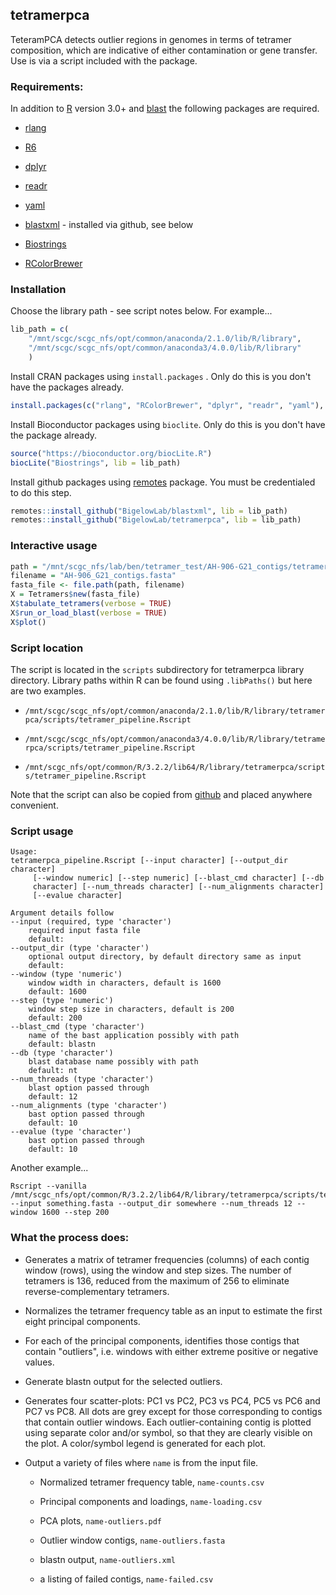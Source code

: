 ## tetramerpca

TeteramPCA detects outlier regions in genomes in terms of tetramer composition, which are indicative of either contamination or gene transfer.  Use is via a script included with the package.


### Requirements:

 In addition to [R](https://www.r-project.org/) version 3.0+ and [blast](https://blast.ncbi.nlm.nih.gov) the following packages are required.
  
  + [rlang](https://cran.r-project.org/package=rlang)
  
  + [R6](https://cran.r-project.org/package=R6)
  
  + [dplyr](https://cran.r-project.org/package=dplyr)
   
  + [readr](https://cran.r-project.org/package=readr)
  
  + [yaml](https://cran.r-project.org/package=yaml)
  
  + [blastxml](https://github.com/BigelowLab/blastxml) - installed via github, see below
 
  + [Biostrings](https://bioconductor.org/packages/release/bioc/html/Biostrings.html)
 
  + [RColorBrewer](https://cran.r-project.org/package=RColorBrewer)


 
### Installation

Choose the library path - see script notes below.  For example...

```r
lib_path = c(
    "/mnt/scgc/scgc_nfs/opt/common/anaconda/2.1.0/lib/R/library",
    "/mnt/scgc/scgc_nfs/opt/common/anaconda3/4.0.0/lib/R/library"
    )
```


Install CRAN packages using `install.packages` . Only do this is you don't have the packages already.

```r
install.packages(c("rlang", "RColorBrewer", "dplyr", "readr", "yaml"), lib = lib_path)
```

Install Bioconductor packages using `bioclite`.  Only do this is you don't have the package already.

```r
source("https://bioconductor.org/biocLite.R")
biocLite("Biostrings", lib = lib_path)
``` 

Install github packages using [remotes](https://cran.r-project.org/package=remotes) package.  You must be credentialed to do this step. 

```r
remotes::install_github("BigelowLab/blastxml", lib = lib_path)
remotes::install_github("BigelowLab/tetramerpca", lib = lib_path)
``` 


### Interactive usage

```r
path = "/mnt/scgc_nfs/lab/ben/tetramer_test/AH-906-G21_contigs/tetramers"
filename = "AH-906_G21_contigs.fasta"
fasta_file <- file.path(path, filename)
X = Tetramers$new(fasta_file)
X$tabulate_tetramers(verbose = TRUE)
X$run_or_load_blast(verbose = TRUE)
X$plot()
```

### Script location

The script is located in the `scripts` subdirectory for tetramerpca library directory. Library paths within R can be found using `.libPaths()` but here are two examples.

 + `/mnt/scgc/scgc_nfs/opt/common/anaconda/2.1.0/lib/R/library/tetramerpca/scripts/tetramer_pipeline.Rscript`

 + `/mnt/scgc/scgc_nfs/opt/common/anaconda3/4.0.0/lib/R/library/tetramerpca/scripts/tetramer_pipeline.Rscript`
 
 + `/mnt/scgc_nfs/opt/common/R/3.2.2/lib64/R/library/tetramerpca/scripts/tetramer_pipeline.Rscript`
 
Note that the script can also be copied from [github](https://github.com/BigelowLab/tetramerpca/blob/master/inst/scripts/tetramer_pipeline.Rscript) and placed anywhere convenient.

### Script usage

```
Usage:
tetramerpca_pipeline.Rscript [--input character] [--output_dir character]
     [--window numeric] [--step numeric] [--blast_cmd character] [--db
     character] [--num_threads character] [--num_alignments character]
     [--evalue character]

Argument details follow
--input (required, type 'character') 
    required input fasta file 
    default:  
--output_dir (type 'character') 
    optional output directory, by default directory same as input 
    default:  
--window (type 'numeric') 
    window width in characters, default is 1600 
    default: 1600 
--step (type 'numeric') 
    window step size in characters, default is 200 
    default: 200 
--blast_cmd (type 'character') 
    name of the bast application possibly with path 
    default: blastn 
--db (type 'character') 
    blast database name possibly with path 
    default: nt 
--num_threads (type 'character') 
    blast option passed through 
    default: 12 
--num_alignments (type 'character') 
    bast option passed through 
    default: 10 
--evalue (type 'character') 
    bast option passed through 
    default: 10 
```

Another example...

```
Rscript --vanilla /mnt/scgc_nfs/opt/common/R/3.2.2/lib64/R/library/tetramerpca/scripts/tetramer_pipeline.Rscript --input something.fasta --output_dir somewhere --num_threads 12 --window 1600 --step 200
```


### What the process does:

 + Generates a matrix of tetramer frequencies (columns) of each contig window (rows), using the window and step sizes. The number of tetramers is 136, reduced from the maximum of 256 to eliminate reverse-complementary tetramers.
  
 + Normalizes the tetramer frequency table as an input to estimate the first eight principal components.

 + For each of the principal components, identifies those contigs that contain "outliers", i.e. windows with either extreme positive or negative values. 

 + Generate blastn output for the selected outliers.

 + Generates four scatter-plots: PC1 vs PC2, PC3 vs PC4, PC5 vs PC6 and PC7 vs PC8. All dots are grey except for those corresponding to contigs that contain outlier windows. Each outlier-containing contig is plotted using separate color and/or symbol, so that they are clearly visible on the plot.  A color/symbol legend is generated for each plot.

 + Output a variety of files where `name` is from the input file.
 
   - Normalized tetramer frequency table, `name-counts.csv`
   
   - Principal components and loadings, `name-loading.csv`
   
   - PCA plots, `name-outliers.pdf` 
   
   - Outlier window contigs, `name-outliers.fasta`
   
   - blastn output, `name-outliers.xml`
   
   - a listing of failed contigs, `name-failed.csv`
